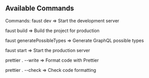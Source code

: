 ## Available Commands
Commands:
faust dev => Start the development server 

faust build => Build the project for production

faust generatePossibleTypes => Generate GraphQL possible types

faust start => Start the production server

prettier . --write => Format code with Prettier 
 
prettier . --check => Check code formatting  